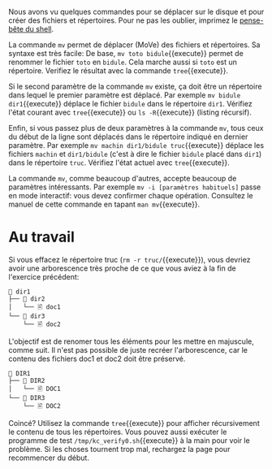 Nous avons vu quelques commandes pour se déplacer sur le disque et
pour créer des fichiers et répertoires. Pour ne pas les oublier,
imprimez le [pense-bête du shell](https://framagit.org/mquinson/C-2nd-language/raw/master/refcard/refcard-shell.pdf?inline=false).
 
La commande `mv` permet de déplacer (MoVe) des fichiers et
répertoires. Sa syntaxe est très facile: De base, 
```mv toto bidule```{{execute}} permet de renommer le fichier `toto` en `bidule`.
Cela marche aussi si `toto` est un répertoire. Verifiez le résultat
avec la commande ```tree```{{execute}}.

Si le second paramètre de la commande `mv` existe, ça doit être un
répertoire dans lequel le premier paramètre est déplacé. Par exemple
```mv bidule dir1```{{execute}} déplace le fichier `bidule` dans le
répertoire `dir1`. Vérifiez l'état courant avec 
```tree```{{execute}} ou ```ls -R```{{execute}} (listing récursif).

Enfin, si vous passez plus de deux paramètres à la commande `mv`, tous
ceux du début de la ligne sont déplacés dans le répertoire indiqué en
dernier paramètre. Par exemple ```mv machin dir1/bidule truc```{{execute}} déplace les fichiers `machin` et `dir1/bidule`
(c'est à dire le fichier `bidule` placé dans `dir1`) dans le
répertoire `truc`. Vérifiez l'état actuel avec ```tree```{{execute}}.

La commande `mv`, comme beaucoup d'autres, accepte beaucoup de
paramètres intéressants. Par exemple `mv -i [paramètres habituels]`
passe en mode interactif: vous devez confirmer chaque opération.
Consultez le manuel de cette commande en tapant
```man mv```{{execute}}.

# Au travail

Si vous effacez le répertoire truc (```rm -r truc/```{{execute}}),
vous devriez avoir une arborescence très proche de ce que vous aviez
à la fin de l'exercice précédent:

```
📁 dir1
├── 📁 dir2
│   └── 🖹 doc1
└── 📁 dir3
    └── 🖹 doc2
```

L'objectif est de renomer tous les éléments pour les mettre en
majuscule, comme suit. Il n'est pas possible de juste recréer
l'arborescence, car le contenu des fichiers doc1 et doc2 doit être
préservé.

```
📁 DIR1
├── 📁 DIR2
│   └── 🖹 DOC1
└── 📁 DIR3
    └── 🖹 DOC2
```

Coincé? Utilisez la commande ```tree```{{execute}} pour afficher récursivement
le contenu de tous les répertoires. Vous pouvez aussi exécuter le programme de
test ```/tmp/kc_verify0.sh```{{execute}} à la main pour voir le
problème. Si les choses tournent trop mal, rechargez la page pour
recommencer du début.
